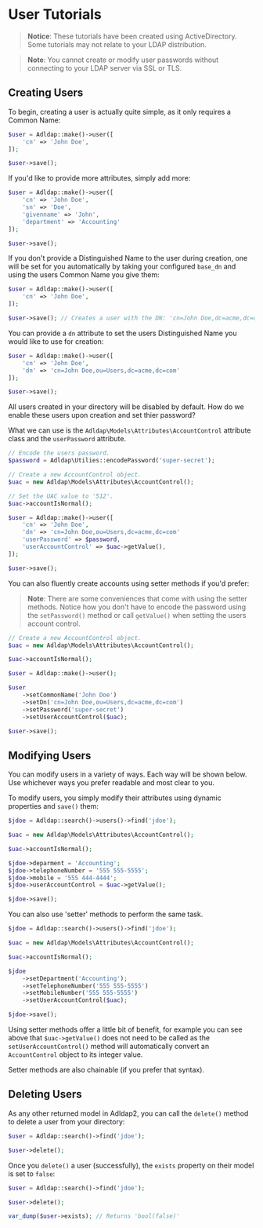 # User Tutorials

> **Notice**: These tutorials have been created using ActiveDirectory.
> Some tutorials may not relate to your LDAP distribution.

> **Note**: You cannot create or modify user passwords without
> connecting to your LDAP server via SSL or TLS.

## Creating Users

To begin, creating a user is actually quite simple, as it only requires a Common Name:

```php
$user = Adldap::make()->user([
    'cn' => 'John Doe',
]);

$user->save();
```

If you'd like to provide more attributes, simply add more:

```php
$user = Adldap::make()->user([
    'cn' => 'John Doe',
    'sn' => 'Doe',
    'givenname' => 'John',
    'department' => 'Accounting'
]);

$user->save();
```

If you don't provide a Distinguished Name to the user during creation, one will be set for you automatically
by taking your configured `base_dn` and using the users Common Name you give them:

```php
$user = Adldap::make()->user([
    'cn' => 'John Doe',
]);

$user->save(); // Creates a user with the DN: 'cn=John Doe,dc=acme,dc=org'
```

You can provide a `dn` attribute to set the users Distinguished Name you would like to use for creation:

```php
$user = Adldap::make()->user([
    'cn' => 'John Doe',
    'dn' => 'cn=John Doe,ou=Users,dc=acme,dc=com'
]);

$user->save();
```

All users created in your directory will be disabled by default. How do we enable these users upon creation and set thier password?

What we can use is the `Adldap\Models\Attributes\AccountControl` attribute class and the `userPassword` attribute.

```php
// Encode the users password.
$password = Adldap\Utilies::encodePassword('super-secret');

// Create a new AccountControl object.
$uac = new Adldap\Models\Attributes\AccountControl();

// Set the UAC value to '512'.
$uac->accountIsNormal();

$user = Adldap::make()->user([
    'cn' => 'John Doe',
    'dn' => 'cn=John Doe,ou=Users,dc=acme,dc=com'
    'userPassword' => $password,
    'userAccountControl' => $uac->getValue(),
]);

$user->save();
```

You can also fluently create accounts using setter methods if you'd prefer:

> **Note**: There are some conveniences that come with using the setter methods.
> Notice how you don't have to encode the password using the `setPassword()`
> method or call `getValue()` when setting the users account control.

```php
// Create a new AccountControl object.
$uac = new Adldap\Models\Attributes\AccountControl();

$uac->accountIsNormal();

$user = Adldap::make()->user();

$user
    ->setCommonName('John Doe')
    ->setDn('cn=John Doe,ou=Users,dc=acme,dc=com')
    ->setPassword('super-secret')
    ->setUserAccountControl($uac);

$user->save();
```

## Modifying Users

You can modify users in a variety of ways. Each way will be shown below.
Use whichever ways you prefer readable and most clear to you.

To modify users, you simply modify their attributes using dynamic properties and `save()` them:

```php
$jdoe = Adldap::search()->users()->find('jdoe');

$uac = new Adldap\Models\Attributes\AccountControl();

$uac->accountIsNormal();

$jdoe->deparment = 'Accounting';
$jdoe->telephoneNumber = '555 555-5555';
$jdoe->mobile = '555 444-4444';
$jdoe->userAccountControl = $uac->getValue();

$jdoe->save();
```

You can also use 'setter' methods to perform the same task.

```php
$jdoe = Adldap::search()->users()->find('jdoe');

$uac = new Adldap\Models\Attributes\AccountControl();

$uac->accountIsNormal();

$jdoe
    ->setDepartment('Accounting');
    ->setTelephoneNumber('555 555-5555')
    ->setMobileNumber('555 555-5555')
    ->setUserAccountControl($uac);

$jdoe->save();
```

Using setter methods offer a little bit of benefit, for example you can see above that
`$uac->getValue()` does not need to be called as the `setUserAccountControl()` method
will automatically convert an `AccountControl` object to its integer value.

Setter methods are also chainable (if you prefer that syntax).

## Deleting Users

As any other returned model in Adldap2, you can call the `delete()` method
to delete a user from your directory:

```php
$user = Adldap::search()->find('jdoe');

$user->delete();
```

Once you `delete()` a user (successfully), the `exists` property on their model is set to `false`:

```php
$user = Adldap::search()->find('jdoe');

$user->delete();

var_dump($user->exists); // Returns 'bool(false)'
```

